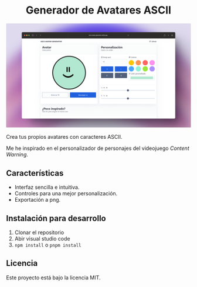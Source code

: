 <h1 style="text-align:center">Generador de Avatares ASCII</h1>

<img src="./ascii-avatar-gen-cover.jpg" alt="Imagen portada del repositorio">

Crea tus propios avatares con caracteres ASCII.

Me he inspirado en el personalizador de personajes del videojuego *Content Warning*.

## Características

- Interfaz sencilla e intuitiva.
- Controles para una mejor personalización.
- Exportación a png.

## Instalación para desarrollo

1. Clonar el repositorio
2. Abir visual studio code
3. `npm install` o `pnpm install`

## Licencia

Este proyecto está bajo la licencia MIT.